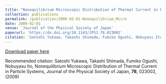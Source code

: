```yaml
---
title: "Nonequilibrium Microscopic Distribution of Thermal Current in Particle Systems"
collection: publications
permalink: /publication/2009-02-01-Nonequilibrium_Micro
date: 2009-02-01
venue: 'Journal of the Physical Society of Japan'
paperurl: 'https://dx.doi.org/10.1143/JPSJ.78.023002'
citation: 'Satoshi Yukawa, Takashi Shimada, Fumiko Ogushi, Nobuyasu Ito, Nonequilibrium Microscopic Distribution of Thermal Current in Particle Systems, Journal of the Physical Society of Japan, <b>78</b>, 023002, (2009)'
---
```


<a href='https://dx.doi.org/10.1143/JPSJ.78.023002'>Download paper here</a>

Recommended citation: Satoshi Yukawa, Takashi Shimada, Fumiko Ogushi, Nobuyasu Ito, Nonequilibrium Microscopic Distribution of Thermal Current in Particle Systems, Journal of the Physical Society of Japan, <b>78</b>, 023002, (2009)